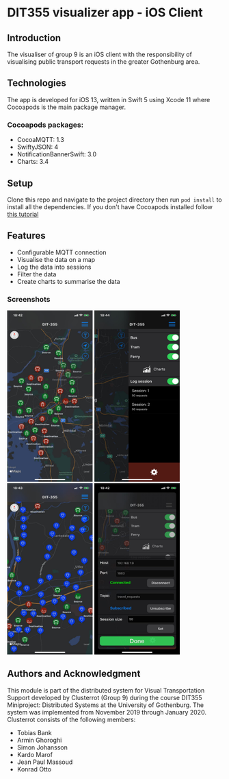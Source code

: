 # DIT355 visualizer app - iOS Client

## Introduction
The visualiser of group 9 is an iOS client with the responsibility of visualising public transport requests in the greater Gothenburg area.

## Technologies
The app is developed for iOS 13, written in Swift 5 using Xcode 11 where Cocoapods is the main package manager.

### Cocoapods packages: 
* CocoaMQTT: 1.3
* SwiftyJSON: 4
* NotificationBannerSwift: 3.0
* Charts: 3.4

## Setup
Clone this repo and navigate to the project directory then run `pod install` to install all the dependencies.
If you don't have Cocoapods installed follow [this tutorial](https://guides.cocoapods.org/using/getting-started.html)

## Features
* Configurable MQTT connection
* Visualise the data on a map
* Log the data into sessions
* Filter the data
* Create charts to summarise the data 

### Screenshots

<img src="Screenshots/WhatsApp_Image_2020-01-06_at_18.45.41.jpeg" data-canonical-src="Screenshots/WhatsApp_Image_2020-01-06_at_18.45.41.jpeg" width="200" height="400" />
<img src="Screenshots/WhatsApp_Image_2020-01-06_at_18.45.41__4_.jpeg" data-canonical-src="Screenshots/WhatsApp_Image_2020-01-06_at_18.45.41__4_.jpeg" width="200" height="400" />
<img src="Screenshots/WhatsApp_Image_2020-01-06_at_18.45.41__3_.jpeg" data-canonical-src="Screenshots/WhatsApp_Image_2020-01-06_at_18.45.41__3_.jpeg" width="200" height="400" />
<img src="Screenshots/WhatsApp_Image_2020-01-06_at_18.45.36.jpeg" data-canonical-src="Screenshots/WhatsApp_Image_2020-01-06_at_18.45.36.jpeg" width="200" height="400" />


## Authors and Acknowledgment
This module is part of the distributed system for Visual Transportation Support developed by Clusterrot (Group 9) during the course DIT355 Miniproject: Distributed Systems at the University of Gothenburg.
The system was implemented from November 2019 through January 2020.
Clusterrot consists of the following members:

* Tobias Bank
* Armin Ghoroghi
* Simon Johansson
* Kardo Marof
* Jean Paul Massoud
* Konrad Otto
